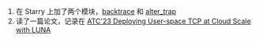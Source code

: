 1. 在 Starry 上加了两个模块，[backtrace](https://github.com/Azure-stars/Starry/tree/main/modules/axbacktrace) 和 [alter_trap](https://github.com/Azure-stars/Starry/tree/main/crates/alter_trap)
2. 读了一篇论文，记录在 [ATC'23 Deploying User-space TCP at Cloud Scale with LUNA](https://github.com/scPointer/Os-Learning-Log/blob/master/Reading%20ATC'23%20Deploying%20User-space%20TCP%20at%20Cloud%20Scale%20with%20LUNA.md)
